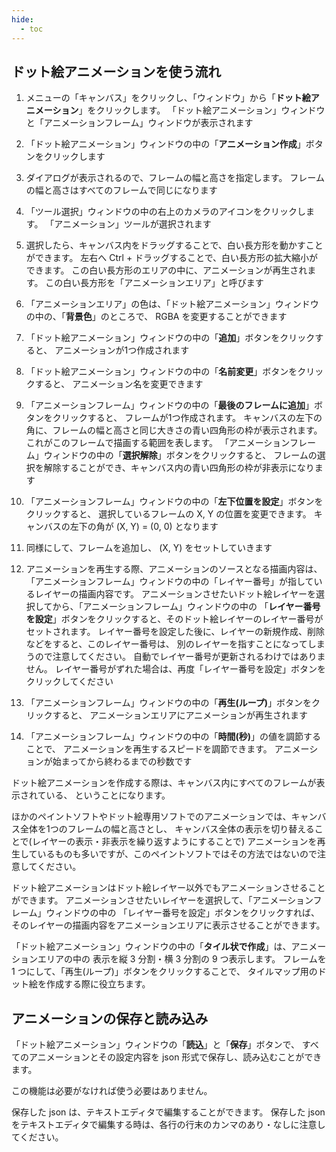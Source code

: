 ```yaml
---
hide:
  - toc
---
```


## ドット絵アニメーションを使う流れ

1. メニューの「キャンバス」をクリックし、「ウィンドウ」から「__ドット絵アニメーション__」をクリックします。
「ドット絵アニメーション」ウィンドウと「アニメーションフレーム」ウィンドウが表示されます

1. 「ドット絵アニメーション」ウィンドウの中の「__アニメーション作成__」ボタンをクリックします

1. ダイアログが表示されるので、フレームの幅と高さを指定します。
フレームの幅と高さはすべてのフレームで同じになります

1. 「ツール選択」ウィンドウの中の右上のカメラのアイコンをクリックします。
「アニメーション」ツールが選択されます

1. 選択したら、キャンバス内をドラッグすることで、白い長方形を動かすことができます。
左右へ Ctrl + ドラッグすることで、白い長方形の拡大縮小ができます。
この白い長方形のエリアの中に、アニメーションが再生されます。
この白い長方形を「アニメーションエリア」と呼びます

1. 「アニメーションエリア」の色は、「ドット絵アニメーション」ウィンドウの中の、「__背景色__」のところで、
RGBA を変更することができます

1. 「ドット絵アニメーション」ウィンドウの中の「__追加__」ボタンをクリックすると、
アニメーションが1つ作成されます

1. 「ドット絵アニメーション」ウィンドウの中の「__名前変更__」ボタンをクリックすると、
アニメーション名を変更できます

1. 「アニメーションフレーム」ウィンドウの中の「__最後のフレームに追加__」ボタンをクリックすると、
フレームが1つ作成されます。
キャンバスの左下の角に、フレームの幅と高さと同じ大きさの青い四角形の枠が表示されます。
これがこのフレームで描画する範囲を表します。
「アニメーションフレーム」ウィンドウの中の「__選択解除__」ボタンをクリックすると、
フレームの選択を解除することができ、キャンバス内の青い四角形の枠が非表示になります

1. 「アニメーションフレーム」ウィンドウの中の「__左下位置を設定__」ボタンをクリックすると、
選択しているフレームの X, Y の位置を変更できます。
キャンバスの左下の角が (X, Y) = (0, 0) となります

1. 同様にして、フレームを追加し、 (X, Y) をセットしていきます

1. アニメーションを再生する際、アニメーションのソースとなる描画内容は、
「アニメーションフレーム」ウィンドウの中の「レイヤー番号」が指しているレイヤーの描画内容です。
アニメーションさせたいドット絵レイヤーを選択してから、「アニメーションフレーム」ウィンドウの中の
「__レイヤー番号を設定__」ボタンをクリックすると、そのドット絵レイヤーのレイヤー番号がセットされます。
レイヤー番号を設定した後に、レイヤーの新規作成、削除などをすると、このレイヤー番号は、
別のレイヤーを指すことになってしまうので注意してください。
自動でレイヤー番号が更新されるわけではありません。
レイヤー番号がずれた場合は、再度「レイヤー番号を設定」ボタンをクリックしてください

1. 「アニメーションフレーム」ウィンドウの中の「__再生(ループ)__」ボタンをクリックすると、
アニメーションエリアにアニメーションが再生されます

1. 「アニメーションフレーム」ウィンドウの中の「__時間(秒)__」の値を調節することで、
アニメーションを再生するスピードを調節できます。
アニメーションが始まってから終わるまでの秒数です


ドット絵アニメーションを作成する際は、キャンバス内にすべてのフレームが表示されている、
ということになります。

ほかのペイントソフトやドット絵専用ソフトでのアニメーションでは、キャンバス全体を1つのフレームの幅と高さとし、
キャンバス全体の表示を切り替えることで(レイヤーの表示・非表示を繰り返すようにすることで)
アニメーションを再生しているものも多いですが、このペイントソフトではその方法ではないので注意してください。

ドット絵アニメーションはドット絵レイヤー以外でもアニメーションさせることができます。
アニメーションさせたいレイヤーを選択して、「アニメーションフレーム」ウィンドウの中の
「レイヤー番号を設定」ボタンをクリックすれば、
そのレイヤーの描画内容をアニメーションエリアに表示させることができます。

「ドット絵アニメーション」ウィンドウの中の「__タイル状で作成__」は、アニメーションエリアの中の
表示を縦 3 分割・横 3 分割の 9 つ表示します。
フレームを 1 つにして、「再生(ループ)」ボタンをクリックすることで、
タイルマップ用のドット絵を作成する際に役立ちます。


## アニメーションの保存と読み込み

「ドット絵アニメーション」ウィンドウの「__読込__」と「__保存__」ボタンで、
すべてのアニメーションとその設定内容を json 形式で保存し、読み込むことができます。

この機能は必要がなければ使う必要はありません。

保存した json は、テキストエディタで編集することができます。
保存した json をテキストエディタで編集する時は、各行の行末のカンマのあり・なしに注意してください。
